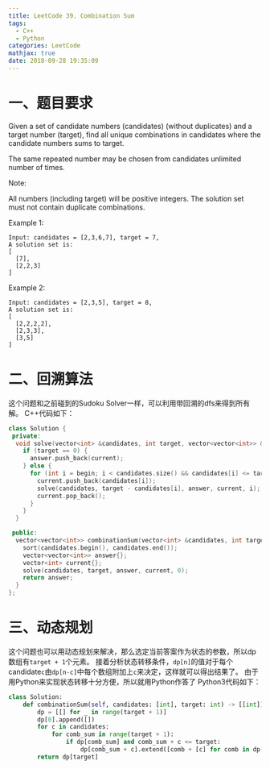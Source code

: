 ```yaml
---
title: LeetCode 39. Combination Sum
tags: 
  - C++ 
  - Python
categories: LeetCode
mathjax: true
date: 2018-09-28 19:35:09
---
```


# 一、题目要求
Given a set of candidate numbers (candidates) (without duplicates) and a target number (target), find all unique combinations in candidates where the candidate numbers sums to target.

The same repeated number may be chosen from candidates unlimited number of times.

Note:

All numbers (including target) will be positive integers.
The solution set must not contain duplicate combinations.

Example 1:
```
Input: candidates = [2,3,6,7], target = 7,
A solution set is:
[
  [7],
  [2,2,3]
]
```
Example 2:

```
Input: candidates = [2,3,5], target = 8,
A solution set is:
[
  [2,2,2,2],
  [2,3,3],
  [3,5]
]
```
<!--more-->

# 二、回溯算法
这个问题和之前碰到的Sudoku Solver一样，可以利用带回溯的dfs来得到所有解。
C++代码如下：
```cpp
class Solution {
 private:
  void solve(vector<int> &candidates, int target, vector<vector<int>> &answer, vector<int> &current, int begin) {
    if (target == 0) {
      answer.push_back(current);
    } else {
      for (int i = begin; i < candidates.size() && candidates[i] <= target; i++) {
        current.push_back(candidates[i]);
        solve(candidates, target - candidates[i], answer, current, i);
        current.pop_back();
      }
    }
  }

 public:
  vector<vector<int>> combinationSum(vector<int> &candidates, int target) {
    sort(candidates.begin(), candidates.end());
    vector<vector<int>> answer{};
    vector<int> current{};
    solve(candidates, target, answer, current, 0);
    return answer;
  }
};
```

# 三、动态规划
这个问题也可以用动态规划来解决，那么选定当前答案作为状态的参数，所以dp数组有`target + 1`个元素。
接着分析状态转移条件，`dp[n]`的值对于每个candidate`c`由`dp[n-c]`中每个数组附加上`c`来决定，这样就可以得出结果了。
由于用Python来实现状态转移十分方便，所以就用Python作答了
Python3代码如下：
```python
class Solution:
    def combinationSum(self, candidates: [int], target: int) -> [[int]]:
        dp = [[] for _ in range(target + 1)]
        dp[0].append([])
        for c in candidates:
            for comb_sum in range(target + 1):
                if dp[comb_sum] and comb_sum + c <= target:
                    dp[comb_sum + c].extend([comb + [c] for comb in dp[comb_sum]])
        return dp[target]
```
